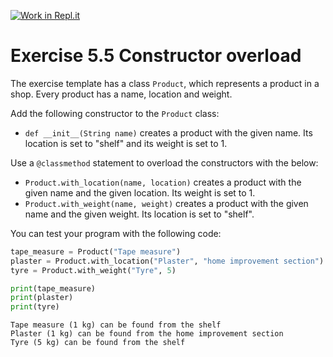 [![Work in Repl.it](https://classroom.github.com/assets/work-in-replit-14baed9a392b3a25080506f3b7b6d57f295ec2978f6f33ec97e36a161684cbe9.svg)](https://classroom.github.com/online_ide?assignment_repo_id=4862509&assignment_repo_type=AssignmentRepo)
# Exercise 5.5 Constructor overload

The exercise template has a class `Product`, which represents a product in a shop. Every product has a name, location and weight.

Add the following constructor to the `Product` class:

 - `def __init__(String name)` creates a product with the given name. Its location is set to "shelf" and its weight is set to 1.

 Use a `@classmethod` statement to overload the constructors with the below:
 -  `Product.with_location(name, location)` creates a product with the given name and the given location. Its weight is set to 1.
 - `Product.with_weight(name, weight)` creates a product with the given name and the given weight. Its location is set to "shelf".

You can test your program with the following code:


```python
tape_measure = Product("Tape measure")
plaster = Product.with_location("Plaster", "home improvement section")
tyre = Product.with_weight("Tyre", 5)

print(tape_measure)
print(plaster)
print(tyre)
```

```plaintext
Tape measure (1 kg) can be found from the shelf
Plaster (1 kg) can be found from the home improvement section
Tyre (5 kg) can be found from the shelf
```
